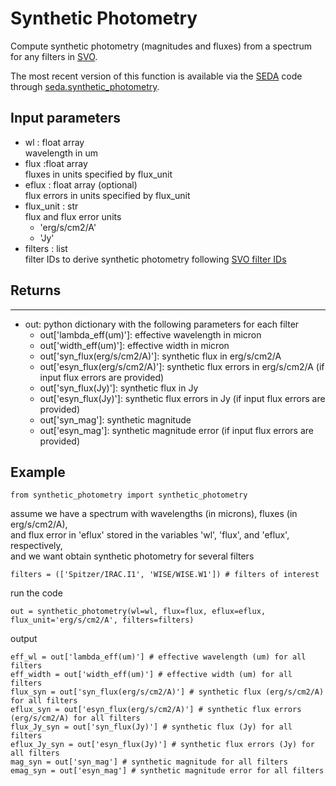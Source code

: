 # Synthetic Photometry
Compute synthetic photometry (magnitudes and fluxes) from a spectrum for any filters in [SVO](http://svo2.cab.inta-csic.es/theory/fps/).

The most recent version of this function is available via the [SEDA](https://seda.readthedocs.io/en/latest/index.html) code through [seda.synthetic_photometry](https://seda.readthedocs.io/en/latest/api.html#seda.synthetic_photometry.synthetic_photometry.synthetic_photometry).


## Input parameters
* wl : float array <br>
wavelength in um
* flux :float  array <br>
fluxes in units specified by flux_unit
* eflux : float array (optional) <br>
flux errors in units specified by flux_unit
* flux_unit : str <br>
flux and flux error units
	* 'erg/s/cm2/A'
	* 'Jy'
* filters : list <br>
filter IDs to derive synthetic photometry following [SVO filter IDs](http://svo2.cab.inta-csic.es/theory/fps/)

## Returns
------
* out: python dictionary with the following parameters for each filter
	* out['lambda_eff(um)']: effective wavelength in micron
	* out['width_eff(um)']: effective width in micron
	* out['syn_flux(erg/s/cm2/A)']: synthetic flux in erg/s/cm2/A
	* out['esyn_flux(erg/s/cm2/A)']: synthetic flux errors in erg/s/cm2/A (if input flux errors are provided)
	* out['syn_flux(Jy)']: synthetic flux in Jy
	* out['esyn_flux(Jy)']: synthetic flux errors in Jy (if input flux errors are provided)
	* out['syn_mag']: synthetic magnitude
	* out['esyn_mag']: synthetic magnitude error (if input flux errors are provided)

## Example
```
from synthetic_photometry import synthetic_photometry
```
assume we have a spectrum with wavelengths (in microns), fluxes (in erg/s/cm2/A), <br>
and flux error in 'eflux' stored in the variables 'wl', 'flux', and 'eflux', respectively, <br>
and we want obtain synthetic photometry for several filters
```
filters = (['Spitzer/IRAC.I1', 'WISE/WISE.W1']) # filters of interest
```
run the code
```
out = synthetic_photometry(wl=wl, flux=flux, eflux=eflux, flux_unit='erg/s/cm2/A', filters=filters)
```
output
```
eff_wl = out['lambda_eff(um)'] # effective wavelength (um) for all filters
eff_width = out['width_eff(um)'] # effective width (um) for all filters
flux_syn = out['syn_flux(erg/s/cm2/A)'] # synthetic flux (erg/s/cm2/A) for all filters
eflux_syn = out['esyn_flux(erg/s/cm2/A)'] # synthetic flux errors (erg/s/cm2/A) for all filters
flux_Jy_syn = out['syn_flux(Jy)'] # synthetic flux (Jy) for all filters
eflux_Jy_syn = out['esyn_flux(Jy)'] # synthetic flux errors (Jy) for all filters
mag_syn = out['syn_mag'] # synthetic magnitude for all filters
emag_syn = out['esyn_mag'] # synthetic magnitude error for all filters
```
